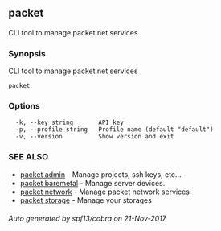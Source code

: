 ## packet

CLI tool to manage packet.net services

### Synopsis


CLI tool to manage packet.net services

```
packet
```

### Options

```
  -k, --key string       API key
  -p, --profile string   Profile name (default "default")
  -v, --version          Show version and exit
```

### SEE ALSO
* [packet admin](packet_admin.md)	 - Manage projects, ssh keys, etc...
* [packet baremetal](packet_baremetal.md)	 - Manage server devices.
* [packet network](packet_network.md)	 - Manage packet network services
* [packet storage](packet_storage.md)	 - Manage your storages

###### Auto generated by spf13/cobra on 21-Nov-2017
